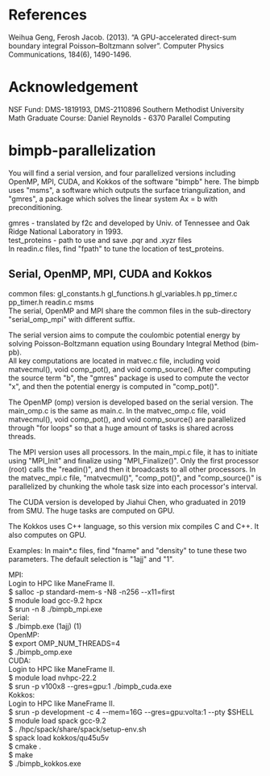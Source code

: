 # References
Weihua Geng, Ferosh Jacob. (2013). “A GPU-accelerated direct-sum boundary integral
Poisson–Boltzmann solver”. Computer Physics Communications, 184(6), 1490-1496.

# Acknowledgement
NSF Fund: DMS-1819193, DMS-2110896
Southern Methodist University Math Graduate Course: Daniel Reynolds - 6370 Parallel Computing

# bimpb-parallelization
You will find a serial version, and four parallelized versions including OpenMP, MPI, CUDA, and Kokkos of the software "bimpb" here. The bimpb uses "msms", a software which outputs the surface triangulization, and "gmres", a package which solves the linear system Ax = b with preconditioning.

gmres - translated by f2c and developed by Univ. of Tennessee and Oak Ridge National Laboratory in 1993. \
test_proteins - path to use and save .pqr and .xyzr files \
In readin.c files, find "fpath" to tune the location of test_proteins.

## Serial, OpenMP, MPI, CUDA and Kokkos
common files: gl_constants.h gl_functions.h gl_variables.h pp_timer.c pp_timer.h readin.c msms \
The serial, OpenMP and MPI share the common files in the sub-directory "serial_omp_mpi" with different suffix.

The serial version aims to compute the coulombic potential energy by solving Poisson-Boltzmann equation using Boundary Integral Method (bim-pb). \
All key computations are located in matvec.c file, including void matvecmul(), void comp_pot(), and void comp_source(). After computing the source term "b", the "gmres" package is used to compute the vector "x", and then the potential energy is computed in "comp_pot()".

The OpenMP (omp) version is developed based on the serial version. The main_omp.c is the same as main.c. In the matvec_omp.c file, void matvecmul(), void comp_pot(), and void comp_source() are parallelized through "for loops" so that a huge amount of tasks is shared across threads. 

The MPI version uses all processors. In the main_mpi.c file, it has to initiate using "MPI_Init" and finalize using "MPI_Finalize()". Only the first processor (root) calls the "readin()", and then it broadcasts to all other processors. In the matvec_mpi.c file, "matvecmul()", "comp_pot()", and "comp_source()" is parallelized by chunking the whole task size into each processor's interval. 

The CUDA version is developed by Jiahui Chen, who graduated in 2019 from SMU. The huge tasks are computed on GPU. 

The Kokkos uses C++ language, so this version mix compiles C and C++. It also computes on GPU. 

Examples:
In main*.c files, find "fname" and "density" to tune these two parameters. The default selection is "1ajj" and "1".

MPI: \
Login to HPC like ManeFrame II. \
$ salloc -p standard-mem-s -N8 -n256 --x11=first \
$ module load gcc-9.2 hpcx \
$ srun -n 8 ./bimpb_mpi.exe \
Serial: \
$ ./bimpb.exe (1ajj) (1) \
OpenMP: \
$ export OMP_NUM_THREADS=4 \
$ ./bimpb_omp.exe \
CUDA:  \
Login to HPC like ManeFrame II.  \
$ module load nvhpc-22.2  \
$ srun -p v100x8 --gres=gpu:1 ./bimpb_cuda.exe  \
Kokkos:  \
Login to HPC like ManeFrame II.  \
$ srun -p development -c 4 --mem=16G --gres=gpu:volta:1 --pty $SHELL \
$ module load spack gcc-9.2 \
$ . /hpc/spack/share/spack/setup-env.sh \
$ spack load kokkos/qu45u5v \
$ cmake . \
$ make \
$ ./bimpb_kokkos.exe

